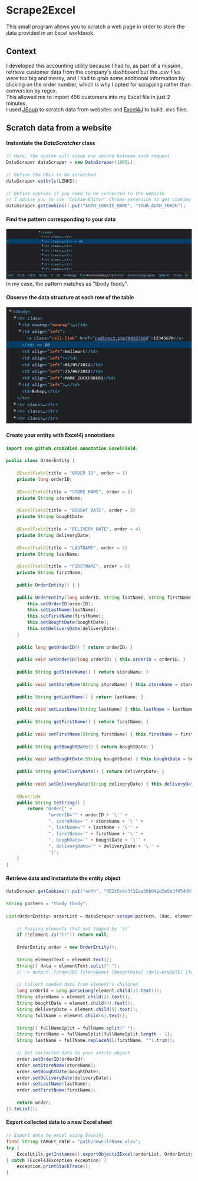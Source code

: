 

<h1>Scrape2Excel</h1>
This small program allows you to scratch a web page in order to store the data
provided in an Excel workbook.

## Context
I developed this accounting utility because I had to, as part of a
mission, retrieve customer data from the company's dashboard but the
.csv files were too big and messy, and I had to grab some
additional information by clicking on the order number, which is why I
opted for scrapping rather than conversion by regex.
<br>
This allowed me to import 456 customers into my Excel file in just 2 minutes.
<br>I used <a href="https://github.com/jhy/jsoup" target="_blank">JSoup</a> to scratch data from websites and <a href="https://github.com/Crab2died/Excel4J" target="_blank">Excel4J</a> to build .xlxs files.

## Scratch data from a website

#### Instantiate the _DataScratcher_ class
```java
// Here, the system will sleep one second between each request
DataScraper dataScraper = new DataScraper(1000L);

// Define the URLs to be scratched
dataScraper.setUrls(LINKS);

// Define cookies if you need to be connected to the website
// I advise you to use 'Cookie-Editor' Chrome extension to get cookies
dataScraper.getCookies().put("AUTH_COOKIE_NAME", "YOUR_AUTH_TOKEN");
```

#### Find the pattern corresponding to your data
![](findpattern.jpg)
In my case, the pattern matches as "tbody tbody".

#### Observe the data structure at each row of the table
![](entitypattern.jpg)

#### Create your entity with Excel4j annotations
```java
import com.github.crab2died.annotation.ExcelField;

public class OrderEntity {

    @ExcelField(title = "ORDER ID", order = 1)
    private long orderID;

    @ExcelField(title = "STORE NAME", order = 2)
    private String storeName;

    @ExcelField(title = "BOUGHT DATE", order = 3)
    private String boughtDate;

    @ExcelField(title = "DELIVERY DATE", order = 4)
    private String deliveryDate;

    @ExcelField(title = "LASTNAME", order = 5)
    private String lastName;

    @ExcelField(title = "FIRSTNAME", order = 6)
    private String firstName;

    public OrderEntity() { }

    public OrderEntity(long orderID, String lastName, String firstName, String boughtDate, String deliveryDate) {
        this.setOrderID(orderID);
        this.setLastName(lastName);
        this.setFirstName(firstName);
        this.setBoughtDate(boughtDate);
        this.setDeliveryDate(deliveryDate);
    }

    public long getOrderID() { return orderID; }

    public void setOrderID(long orderID) { this.orderID = orderID; }

    public String getStoreName() { return storeName; }

    public void setStoreName(String storeName) { this.storeName = storeName; }

    public String getLastName() { return lastName; }

    public void setLastName(String lastName) { this.lastName = lastName; }

    public String getFirstName() { return firstName; }

    public void setFirstName(String firstName) { this.firstName = firstName; }

    public String getBoughtDate() { return boughtDate; }

    public void setBoughtDate(String boughtDate) { this.boughtDate = boughtDate; }

    public String getDeliveryDate() { return deliveryDate; }

    public void setDeliveryDate(String deliveryDate) { this.deliveryDate = deliveryDate; }

    @Override
    public String toString() {
        return "Order{" +
                "orderID='" + orderID + '\'' +
                ", storeName='" + storeName + '\'' +
                ", lastName='" + lastName + '\'' +
                ", firstName='" + firstName + '\'' +
                ", boughDate='" + boughtDate + '\'' +
                ", deliveryDate='" + deliveryDate + '\'' +
                '}';
    }
}
```

#### Retrieve data and instantiate the entity object
```java
dataScraper.getCookies().put("auth", "052z5x8v3f32aa36b042d2e5b3f054d8");

String pattern = "tbody tbody";

List<OrderEntity> orderList = dataScraper.scrape(pattern, (doc, element) -> {

    // Passing elements that not tagged by 'tr'
    if (!element.is("tr")) return null;
    
    OrderEntity order = new OrderEntity();
    
    String elementText = element.text();
    String[] data = elementText.split(" ");
    // -> output: [orderID] [storeName] [boughtDate] [deliveryDATE] [fullName]
    
    // Collect needed data from element's children
    long orderId = Long.parseLong(element.child(1).text());
    String storeName = element.child(2).text();
    String boughtDate = element.child(4).text();
    String deliveryDate = element.child(5).text();
    String fullName = element.child(6).text();
    
    String[] fullNameSplit = fullName.split(" ");
    String firstName = fullNameSplit[fullNameSplit.length - 1];
    String lastName = fullName.replaceAll(firstName, "").trim();
    
    // Set collected data to your entity object
    order.setOrderID(orderId);
    order.setStoreName(storeName);
    order.setBoughtDate(boughtDate);
    order.setDeliveryDate(deliveryDate);
    order.setLastName(lastName);
    order.setFirstName(firstName);

    return order;
}).toList();
```

#### Export collected data to a new Excel sheet
```java
// Export data to excel using Excel4j
final String TARGET_PATH = "path/newFileName.xlsx";
try {
    ExcelUtils.getInstance().exportObjects2Excel(orderList, OrderEntity.class, true, "YOUR SHEET NAME", true, TARGET_PATH);
} catch (Excel4JException exception) {
    exception.printStackTrace();
}
```
